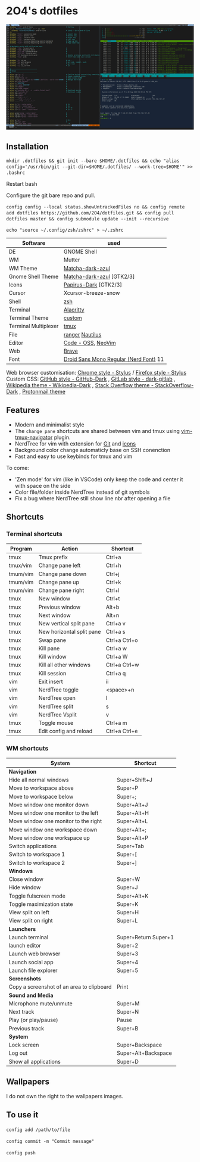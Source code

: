 # 2O4's dotfiles

![](Pictures/.keep/main.png)

## Installation

```
mkdir .dotfiles && git init --bare $HOME/.dotfiles && echo "alias config='/usr/bin/git --git-dir=$HOME/.dotfiles/ --work-tree=$HOME'" >> .bashrc
```

Restart bash

Configure the git bare repo and pull.
```
config config --local status.showUntrackedFiles no && config remote add dotfiles https://github.com/2O4/dotfiles.git && config pull dotfiles master && config submodule update --init --recursive
```

```
echo "source ~/.config/zsh/zshrc" > ~/.zshrc
```

| Software | used |
|---|---|
| DE | GNOME Shell |
| WM | Mutter |
| WM Theme | [Matcha-dark-azul](https://github.com/vinceliuice/Matcha-gtk-theme) |
| Gnome Shell Theme | [Matcha-dark-azul](https://github.com/vinceliuice/Matcha-gtk-theme) \[GTK2/3\] |
| Icons | [Papirus-Dark](https://github.com/PapirusDevelopmentTeam/papirus-icon-theme) \[GTK2/3\] |
| Cursor | Xcursor-breeze-snow |
| Shell | [zsh](https://www.zsh.org/) |
| Terminal | [Alacritty](https://github.com/alacritty/alacritty) |
| Terminal Theme | [custom](.config/alacritty/alacritty.yml) |
| Terminal Multiplexer | [tmux](https://github.com/tmux/tmux) |
| File | [ranger](https://github.com/ranger/ranger) [Nautilus](https://github.com/GNOME/nautilus) |
| Editor | [Code - OSS](https://code.visualstudio.com/), [NeoVim](https://github.com/neovim/neovim) |
| Web | [Brave](https://brave.com/) |
| Font | [Droid Sans Mono Regular (Nerd Font)](https://github.com/ryanoasis/nerd-fonts/tree/master/patched-fonts/DroidSansMono) 11 |

Web browser customisation:
[Chrome style - Stylus](https://chrome.google.com/webstore/detail/stylus/clngdbkpkpeebahjckkjfobafhncgmne)
/ [Firefox style - Stylus](https://addons.mozilla.org/en-US/firefox/addon/styl-us/)
<br>Custom CSS:
[GitHub style - GitHub-Dark](https://github.com/StylishThemes/GitHub-Dark)
, [GitLab style - dark-gitlab](https://gitlab.com/Avinash-Bhat/dark-gitlab)
, [Wikipedia theme - Wikipedia-Dark](https://github.com/StylishThemes/Wikipedia-Dark)
, [Stack Overflow theme - StackOverflow-Dark](https://github.com/StylishThemes/StackOverflow-Dark)
, [Protonmail theme](https://github.com/amdelamar/pm-theme)


## Features

* Modern and minimalist style
* The `change pane` shortcuts are shared between vim and tmux using [vim-tmux-navigator](https://github.com/christoomey/vim-tmux-navigator) plugin.
* NerdTree for vim with extension for [Git](https://github.com/Xuyuanp/nerdtree-git-plugin) and [icons](https://github.com/ryanoasis/vim-devicons)
* Background color change automaticly base on SSH conenction
* Fast and easy to use keybinds for tmux and vim

To come:
* 'Zen mode' for vim (like in VSCode) only keep the code and center it with space on the side
* Color file/folder inside NerdTree instead of git symbols
* Fix a bug where NerdTree still show line nbr after opening a file

## Shortcuts

### Terminal shortcuts

| Program | Action | Shortcut |
|--|--|--|
| tmux | Tmux prefix | Ctrl+a |
| tmux/vim | Change pane left | Ctrl+h |
| tmum/vim | Change pane down | Ctrl+j |
| tmum/vim | Change pane up | Ctrl+k |
| tmum/vim | Change pane right | Ctrl+l |
| tmux | New window | Ctrl+t |
| tmux | Previous window | Alt+b |
| tmux | Next window | Alt+n |
| tmux | New vertical split pane | Ctrl+a v |
| tmux | New horizontal split pane | Ctrl+a s |
| tmux | Swap pane | Ctrl+a Ctrl+o |
| tmux | Kill pane | Ctrl+a w |
| tmux | Kill window | Ctrl+a W |
| tmux | Kill all other windows | Ctrl+a Ctrl+w |
| tmux | Kill session | Ctrl+a q |
| vim | Exit insert | ii |
| vim | NerdTree toggle | \<space\>+n |
| vim | NerdTree open | l |
| vim | NerdTree split | s |
| vim | NerdTree Vsplit | v |
| tmux | Toggle mouse | Ctrl+a m |
| tmux | Edit config and reload | Ctrl+a Ctrl+e |

### WM shortcuts

| System | Shortcut |
|---|---|
| **Navigation** |
| Hide all normal windows | Super+Shift+J |
| Move to workspace above | Super+P |
| Move to workspace below | Super+; |
| Move window one monitor down | Super+Alt+J |
| Move window one monitor to the left | Super+Alt+H |
| Move window one monitor to the right | Super+Alt+L |
| Move window one workspace down | Super+Alt+; |
| Move window one workspace up | Super+Alt+P |
| Switch applications | Super+Tab |
| Switch to workspace 1 | Super+[ |
| Switch to workspace 2 | Super+] |
| **Windows** |
| Close window | Super+W |
| Hide window | Super+J |
| Toggle fulscreen mode | Super+Alt+K |
| Toggle maximization state | Super+K |
| View split on left | Super+H |
| View split on right | Super+L |
| **Launchers** |
| Launch terminal | Super+Return Super+1 |
| launch editor | Super+2 |
| Launch web browser | Super+3 |
| Launch social app | Super+4 |
| Launch file explorer | Super+5 |
| **Screenshots** |
| Copy a screenshot of an area to clipboard | Print |
| **Sound and Media** |
| Microphone mute/unmute | Super+M |
| Next track | Super+N |
| Play (or play/pause) | Pause |
| Previous track | Super+B |
| **System** |
| Lock screen | Super+Backspace |
| Log out | Super+Alt+Backspace |
| Show all applications | Super+D |

## Wallpapers

I do not own the right to the wallpapers images.

## To use it

`config add /path/to/file`

`config commit -m "Commit message"`

`config push`
